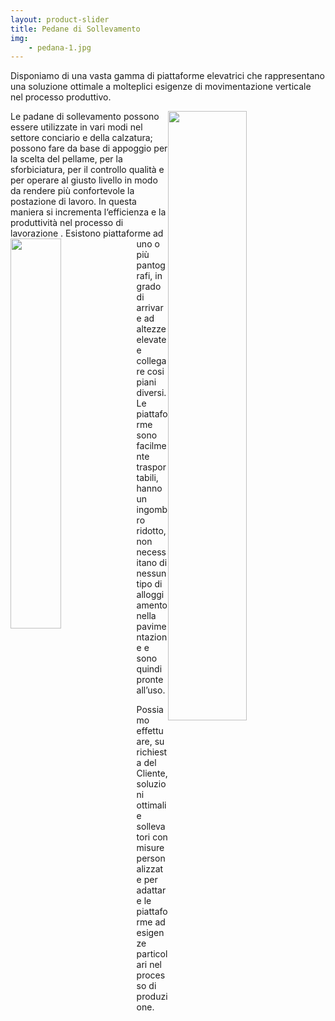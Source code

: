 ```yaml
---
layout: product-slider
title: Pedane di Sollevamento
img:
    - pedana-1.jpg
---
```


Disponiamo di una vasta gamma di piattaforme elevatrici che rappresentano una soluzione ottimale
a molteplici esigenze di movimentazione verticale nel processo produttivo.

<img style="float: right; width:50%" src="{{ site.url }}/assets/img/photo/pedane.jpg">
Le padane di sollevamento possono essere utilizzate in vari modi nel settore conciario e della
calzatura; possono fare da base di appoggio per la scelta del pellame, per la sforbiciatura, per il
controllo qualità e per operare al giusto livello in modo da rendere più confortevole la postazione di
lavoro. In questa maniera si incrementa l‘efficienza e la produttività nel processo di lavorazione .

<img style="float: left; width:40%" src="{{ site.url }}/assets/img/photo/pedana-verde.png">
Esistono piattaforme ad uno o più pantografi, in grado di arrivare ad altezze elevate e collegare cosi
piani diversi. Le piattaforme sono facilmente trasportabili, hanno un ingombro ridotto, non
necessitano di nessun tipo di alloggiamento nella pavimentazione e sono quindi pronte all’uso.

Possiamo effettuare, su richiesta del Cliente, soluzioni ottimali e sollevatori con misure
personalizzate per adattare le piattaforme ad esigenze particolari nel processo di produzione.

